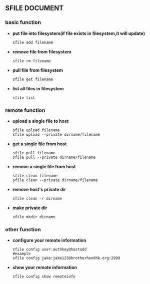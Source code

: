 ## **SFILE DOCUMENT**
### basic function
* **put file into filesystem(if file exists in filesystem,it will update)**
    ```
    sfile add filename
    ```
* **remove file from filesystem**
    ```
    sfile rm filename
    ```
* **pull file from filesystem**
    ```
    sfile get filename
    ```
* **list all files in filesystem**
    ```
    sfile list
    ```
### remote function
* **upload a single file to host**
    ```
    sfile upload filename
    sfile upload --private dirname/filename
    ```
* **get a single file from host**
    ```
    sfile pull filename
    sfile pull --private dirname/filename
    ```
* **remove a single file from host**
    ```
    sfile clean filename
    sfile clean --private dirname/filename
    ```
* **remove host's private dir**
    ```
    sfile clean -r dirname
    ```
* **make private dir**
    ```
    sfile mkdir dirname
    ```
### other function
* **configure your remote information**
    ```shell
    sfile config user:authkey@hostadd
    #example
    sfile config jake:jake123@brotherhoodhk.org:2999
    ```
* **show your remote information**
    ```shell
    sfile config show remoteinfo
    ```